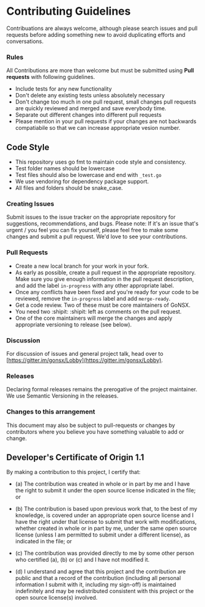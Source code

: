 # Contributing Guidelines

Contribuations are always welcome, although please search issues and pull requests before adding something new to avoid duplicating
efforts and conversations.



### Rules

All Contributions are more than welcome but must be submitted using **Pull requests** with following guidelines.

* Include tests for any new functionality
* Don't delete any existing tests unless absolutely necessary
* Don't change too much in one pull request, small changes pull requests are quickly reviewed and merged and save everybody time.
* Separate out different changes into different pull requests
* Please mention in your pull requests if your changes are not backwards compatiabile so that we can increase appropriate vesion number.

## Code Style

* This repository uses go fmt to maintain code style and consistency.
* Test folder names should be lowercase
* Test files should also be lowercase and end with `_test.go`
* We use vendoring for dependency package support.
* All files and folders should be snake_case.

### Creating Issues

Submit issues to the issue tracker on the appropriate repository for suggestions, recommendations, and bugs.
Please note: If it's an issue that's urgent / you feel you can fix yourself, please feel free to make some changes and submit a pull request. We'd love to see your contributions.


### Pull Requests

* Create a new local branch for your work in your fork.
* As early as possible, create a pull request in the appropriate repository. Make sure you give enough information in the pull request description, and add the label `in-progress` with any other appropriate label.
* Once any conflicts have been fixed and you're ready for your code to be reviewed, remove the `in-progress` label and add `merge-ready`.
* Get a code review. Two of these must be core maintainers of GoNSX.
* You need two :shipit: :shipit: left as comments on the pull request.
* One of the core maintainers will merge the changes and apply appropriate versioning to release (see below).

### Discussion

For discussion of issues and general project talk, head over to [https://gitter.im/gonsx/Lobby](https://gitter.im/gonsx/Lobby).

### Releases

Declaring formal releases remains the prerogative of the project maintainer. We use Semantic Versioning in the releases.

### Changes to this arrangement

This document may also be subject to pull-requests or changes by contributors where you believe you have something valuable to add or change.

## Developer's Certificate of Origin 1.1

By making a contribution to this project, I certify that:

- (a) The contribution was created in whole or in part by me and I have the right to
  submit it under the open source license indicated in the file; or

- (b) The contribution is based upon previous work that, to the best of my knowledge, is
  covered under an appropriate open source license and I have the right under that license
  to submit that work with modifications, whether created in whole or in part by me, under
  the same open source license (unless I am permitted to submit under a different
  license), as indicated in the file; or

- (c) The contribution was provided directly to me by some other person who certified
  (a), (b) or (c) and I have not modified it.

- (d) I understand and agree that this project and the contribution are public and that a
  record of the contribution (including all personal information I submit with it,
  including my sign-off) is maintained indefinitely and may be redistributed consistent
  with this project or the open source license(s) involved.